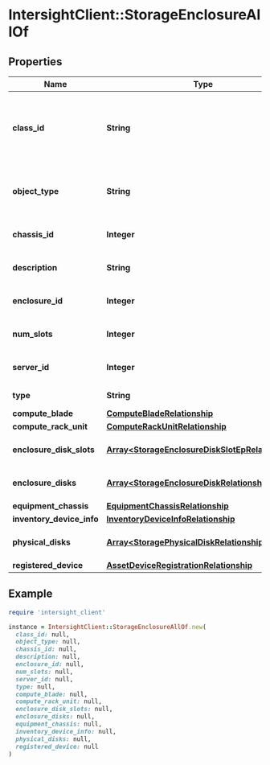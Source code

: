 # IntersightClient::StorageEnclosureAllOf

## Properties

| Name | Type | Description | Notes |
| ---- | ---- | ----------- | ----- |
| **class_id** | **String** | The fully-qualified name of the instantiated, concrete type. This property is used as a discriminator to identify the type of the payload when marshaling and unmarshaling data. | [default to &#39;storage.Enclosure&#39;] |
| **object_type** | **String** | The fully-qualified name of the instantiated, concrete type. The value should be the same as the &#39;ClassId&#39; property. | [default to &#39;storage.Enclosure&#39;] |
| **chassis_id** | **Integer** | This represent the chassis-ID that houses the storage enclosure. | [optional][readonly] |
| **description** | **String** | This represnets the description for the storage enclosure. | [optional][readonly] |
| **enclosure_id** | **Integer** | This represnets the Identifier for the storage enclosure. | [optional][readonly] |
| **num_slots** | **Integer** | This represent the number of slots present in storage enclosure. | [optional][readonly] |
| **server_id** | **Integer** | This represent the server-ID that houses the storage enclosure. | [optional][readonly] |
| **type** | **String** | This represent the type of storage enclosure. | [optional][readonly] |
| **compute_blade** | [**ComputeBladeRelationship**](ComputeBladeRelationship.md) |  | [optional] |
| **compute_rack_unit** | [**ComputeRackUnitRelationship**](ComputeRackUnitRelationship.md) |  | [optional] |
| **enclosure_disk_slots** | [**Array&lt;StorageEnclosureDiskSlotEpRelationship&gt;**](StorageEnclosureDiskSlotEpRelationship.md) | An array of relationships to storageEnclosureDiskSlotEp resources. | [optional][readonly] |
| **enclosure_disks** | [**Array&lt;StorageEnclosureDiskRelationship&gt;**](StorageEnclosureDiskRelationship.md) | An array of relationships to storageEnclosureDisk resources. | [optional][readonly] |
| **equipment_chassis** | [**EquipmentChassisRelationship**](EquipmentChassisRelationship.md) |  | [optional] |
| **inventory_device_info** | [**InventoryDeviceInfoRelationship**](InventoryDeviceInfoRelationship.md) |  | [optional] |
| **physical_disks** | [**Array&lt;StoragePhysicalDiskRelationship&gt;**](StoragePhysicalDiskRelationship.md) | An array of relationships to storagePhysicalDisk resources. | [optional][readonly] |
| **registered_device** | [**AssetDeviceRegistrationRelationship**](AssetDeviceRegistrationRelationship.md) |  | [optional] |

## Example

```ruby
require 'intersight_client'

instance = IntersightClient::StorageEnclosureAllOf.new(
  class_id: null,
  object_type: null,
  chassis_id: null,
  description: null,
  enclosure_id: null,
  num_slots: null,
  server_id: null,
  type: null,
  compute_blade: null,
  compute_rack_unit: null,
  enclosure_disk_slots: null,
  enclosure_disks: null,
  equipment_chassis: null,
  inventory_device_info: null,
  physical_disks: null,
  registered_device: null
)
```


